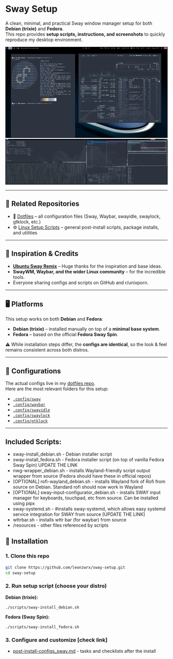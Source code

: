 # Sway Setup

A clean, minimal, and practical Sway window manager setup for both **Debian (trixie)** and **Fedora**.  
This repo provides **setup scripts, instructions, and screenshots** to quickly reproduce my desktop environment.

![fedora42_sway.png](./assets/fedora42_sway.png)
![sway-debian13.png](./assets/sway-debian13.png)

---

## 🔗 Related Repositories

- 📂 [Dotfiles](https://github.com/leonzwrx/dotfiles) – all configuration files (Sway, Waybar, swayidle, swaylock, gtklock, etc.)  
- ⚙️ [Linux Setup Scripts](https://github.com/leonzwrx/linux-setup-scripts) – general post-install scripts, package installs, and utilities  

---

## 🙏 Inspiration & Credits

* **[Ubuntu Sway Remix](https://github.com/Ubuntu-Sway)** – Huge thanks for the inspiration and base ideas.
* **SwayWM, Waybar, and the wider Linux community** – for the incredible tools.
* Everyone sharing configs and scripts on GitHub and r/unixporn.

---

## 🖥️ Platforms

This setup works on both **Debian** and **Fedora**:

- **Debian (trixie)** – installed manually on top of a **minimal base system**.  
- **Fedora** – based on the official **Fedora Sway Spin**.  

⚠️ While installation steps differ, the **configs are identical**, so the look & feel remains consistent across both distros.

---

## 📂 Configurations

The actual configs live in my [dotfiles repo](https://github.com/leonzwrx/dotfiles).  
Here are the most relevant folders for this setup:

- [`.config/sway`](https://github.com/leonzwrx/dotfiles/tree/main/.config/sway)  
- [`.config/waybar`](https://github.com/leonzwrx/dotfiles/tree/main/.config/waybar)  
- [`.config/swayidle`](https://github.com/leonzwrx/dotfiles/tree/main/.config/swayidle)  
- [`.config/swaylock`](https://github.com/leonzwrx/dotfiles/tree/main/.config/swaylock)  
- [`.config/gtklock`](https://github.com/leonzwrx/dotfiles/tree/main/.config/gtklock)  

---

## Included Scripts:
* sway-install_debian.sh - Debian installer script
* sway-install_fedora.sh - Fedora installer script (on top of vanilla Fedora Sway Spin) UPDATE THE LINK
* nwg-wrapper_debian.sh - installs Wayland-friendly script output wrapper from source (Fedora should have these in official repos)
* [OPTIONAL] rofi-wayland_debian.sh - installs Wayland fork of Rofi from source on Debian. Standard rofi should now work in Wayland
* [OPTIONAL] sway-input-configurator_debian.sh - installs SWAY input manager for keyboards, touchpad, etc from source. Can be installed using pipx
* sway-systemd.sh - #installs sway-systemd, which allows easy systemd service integration for SWAY from source [UPDATE THE LINK]
* wttrbar.sh - installs wttr bar (for waybar) from source
* /resources - other files referenced by scripts

## 🚀 Installation

### 1. Clone this repo
```bash
git clone https://github.com/leonzwrx/sway-setup.git
cd sway-setup
```

### 2. Run setup script (choose your distro)

**Debian (trixie):**

```
./scripts/sway-install_debian.sh
```

**Fedora (Sway Spin):**

```
./scripts/sway-install_fedora.sh
```

### 3. Configure and customize [check link]
* [post-install-configs_sway.md](../post-install-configs_sway.md) - tasks and checklists after the install